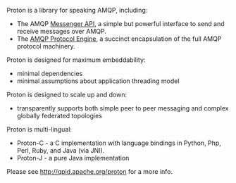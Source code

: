 
Proton is a library for speaking AMQP, including:

- The AMQP [Messenger API](messenger/index.html), a simple but powerful interface to send and receive
  messages over AMQP.
- The [AMQP Protocol Engine](engine/engine.html), a succinct encapsulation of the full
  AMQP protocol machinery.

Proton is designed for maximum embeddability:

- minimal dependencies
- minimal assumptions about application threading model

Proton is designed to scale up and down:

- transparently supports both simple peer to peer messaging and complex
globally federated topologies

Proton is multi-lingual:

- Proton-C - a C implementation with language bindings in Python, Php, Perl,
Ruby, and Java (via JNI).
- Proton-J - a pure Java implementation

Please see http://qpid.apache.org/proton for a more info.


